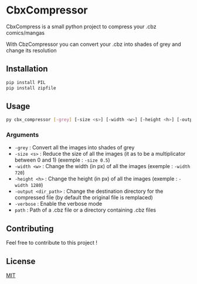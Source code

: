 # CbxCompressor

CbxCompress is a small python project to compress your .cbz comics/mangas

With CbzCompressor you can convert your .cbz into shades of grey and change its resolution

## Installation

```bash
pip install PIL
pip install zipfile
```

## Usage

```bash
py cbx_compressor [-grey] [-size <s>] [-width <w>] [-height <h>] [-output <dir_path>] [-verbose] path
```

### Arguments
- ```-grey``` : Convert all the images into shades of grey
- ```-size <s>``` : Reduce the size of all the images (it as to be a multiplicator between 0 and 1) (exemple : ```-size 0.5```)
- ```-width <w>``` : Change the width (in px) of all the images (exemple : ```-width 720```)
- ```-height <h>``` : Change the height (in px) of all the images (exemple : ```-width 1280```)
- ```-output <dir_path>``` : Change the destination directory for the compressed file (by default the original file is remplaced)
- ```-verbose``` : Enable the verbose mode
- ```path``` : Path of a .cbz file or a directory containing .cbz files

## Contributing
Feel free to contribute to this project !

## License
[MIT](https://choosealicense.com/licenses/mit/)